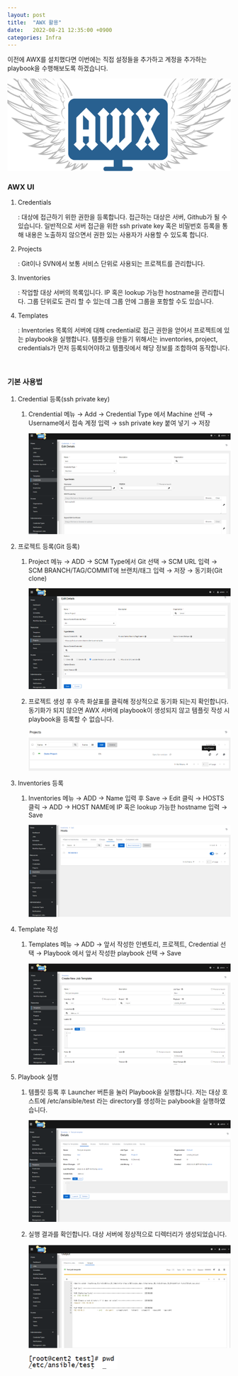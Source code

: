 ```yaml
---
layout: post
title:  "AWX 활용"
date:   2022-08-21 12:35:00 +0900
categories: Infra
---
```


이전에 AWX를 설치했다면 이번에는 직접 설정들을 추가하고 계정을 추가하는 playbook을 수행해보도록 하겠습니다.

![awx.png](/img/awx.png)

### AWX UI

1. Credentials
    
    : 대상에 접근하기 위한 권한을 등록합니다. 접근하는 대상은 서버, Github가 될 수 있습니다. 일반적으로 서버 접근을 위한 ssh private key 혹은 비밀번호 등록을 통해 내용은 노출하지 않으면서 권한 있는 사용자가 사용할 수 있도록 합니다.
    
2. Projects
    
    : Git이나 SVN에서 보통 서비스 단위로 사용되는 프로젝트를 관리합니다.
    
3. Inventories
    
    : 작업할 대상 서버의 목록입니다. IP 혹은 lookup 가능한 hostname을 관리합니다. 그룹 단위로도 관리 할 수 있는데 그룹 안에 그룹을 포함할 수도 있습니다.
    
4. Templates
    
    : Inventories 목록의 서버에 대해 credential로 접근 권한을 얻어서 프로젝트에 있는 playbook을 실행합니다. 템플릿을 만들기 위해서는 inventories, project, credentials가 먼저 등록되어야하고 템플릿에서 해당 정보를 조합하여 동작합니다.
    
&nbsp;
&nbsp;

### 기본 사용법

1. Credential 등록(ssh private key)
    1. Crendential 메뉴 → Add → Credential Type 에서 Machine 선택 → Username에서 접속 계정 입력 → ssh private key 붙여 넣기 → 저장
    
        ![aws-1.PNG](/img/awx-1.PNG)
    
2. 프로젝트 등록(Git 등록)
    1. Project 메뉴 → ADD → SCM Type에서 Git 선택 → SCM URL 입력 → SCM BRANCH/TAG/COMMIT에 브랜치/태그 입력 → 저장 → 동기화(Git clone)
        
        ![awx-2.PNG](/img/awx-2.PNG)
        
    2. 프로젝트 생성 후 우측 화살표를 클릭해 정상적으로 동기화 되는지 확인합니다. 동기화가 되지 않으면 AWX 서버에  playbook이 생성되지 않고 템플릿 작성 시 playbook을 등록할 수 없습니다.
        
        ![awx-3.PNG](/img/awx-3.PNG)
        
3. Inventories 등록
    1. Inventories 메뉴 → ADD → Name 입력 후 Save → Edit 클릭 →  HOSTS 클릭 → ADD → HOST NAME에 IP 혹은 lookup 가능한 hostname 입력 → Save
        
        ![awx-4.PNG](/img/awx-4.PNG)
        
4. Template 작성
    1. Templates 메뉴 → ADD → 앞서 작성한 인벤토리, 프로젝트, Credential 선택 → Playbook 에서 앞서 작성한 playbook 선택 → Save
        
        ![awx-5.PNG](/img/awx-5.PNG)
        
5. Playbook 실행
    1. 템플릿 등록 후 Launcher 버튼을 눌러 Playbook을 실행합니다. 저는 대상 호스트에 /etc/ansible/test 라는 directory를 생성하는 palybook을 실행하였습니다.
        
        ![awx-6.PNG](/img/awx-6.PNG)
        
    2. 실행 결과를 확인합니다. 대상 서버에 정상적으로 디렉터리가 생성되었습니다.
        
        ![awx-7.PNG](/img/awx-7.png)

        ![awx-8.PNG](/img/awx-8.png)